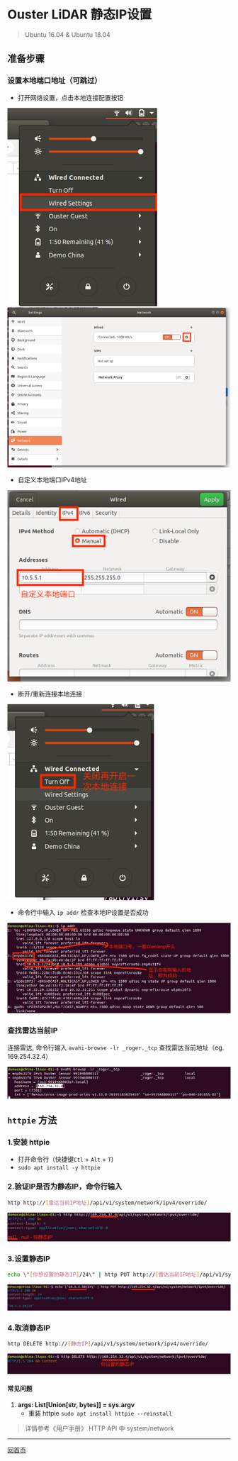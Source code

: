 # Ouster LiDAR 静态IP设置


> Ubuntu 16.04 & Ubuntu 18.04

## 准备步骤

### 设置本地端口地址（可跳过）

- 打开网络设置，点击本地连接配置按钮

![](./imgs/Network_setting_0.png)
![](./imgs/Network_setting_2_1.png)

- 自定义本地端口IPv4地址

![](./imgs/Network_setting_3.png)

- 断开/重新连接本地连接

![](./imgs/Network_setting_1.png)

- 命令行中输入 `ip addr` 检查本地IP设置是否成功

![](./imgs/Check_local_ip.png)
 
### 查找雷达当前IP

 连接雷达, 命令行输入 `avahi-browse -lr _roger._tcp` 查找雷达当前地址（eg. 169.254.32.4）

![](./imgs/avahi-browse.png)


## `httpie` 方法

### 1.安装 httpie

- 打开命令行（快捷键`Ctl` + `Alt` + `T`)
- `sudo apt install -y httpie`

### 2.验证IP是否为静态IP，命令行输入

```bash
http http://[雷达当前IP地址]/api/v1/system/network/ipv4/override/
```

![](./imgs/check_ip_status.png)

### 3.设置静态IP

```bash
echo \"[你想设置的静态IP]/24\" | http PUT http://[雷达当前IP地址]/api/v1/system/network/ipv4/override/
```
![](./imgs/set_static_ipv4.png)

### 4.取消静态IP

```bash
http DELETE http://[静态IP]/api/v1/system/network/ipv4/override/
```

![](./imgs/delete_static_ipv4.png)

 
 #### 常见问题

1. **args: List[Union[str, bytes]] = sys.argv**
    - 重装 httpie `sudo apt install httpie --reinstall`

> 详情参考《用户手册》 HTTP API 中 system/network

---
[回首页](#main)